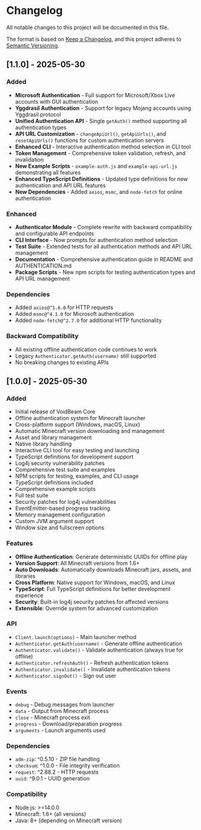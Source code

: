 # Changelog

All notable changes to this project will be documented in this file.

The format is based on [Keep a Changelog](https://keepachangelog.com/en/1.0.0/),
and this project adheres to [Semantic Versioning](https://semver.org/spec/v2.0.0.html).

## [1.1.0] - 2025-05-30

### Added
- **Microsoft Authentication** - Full support for Microsoft/Xbox Live accounts with GUI authentication
- **Yggdrasil Authentication** - Support for legacy Mojang accounts using Yggdrasil protocol
- **Unified Authentication API** - Single `getAuth()` method supporting all authentication types
- **API URL Customization** - `changeApiUrl()`, `getApiUrls()`, and `resetApiUrls()` functions for custom authentication servers
- **Enhanced CLI** - Interactive authentication method selection in CLI tool
- **Token Management** - Comprehensive token validation, refresh, and invalidation
- **New Example Scripts** - `example-auth.js` and `example-api-url.js` demonstrating all features
- **Enhanced TypeScript Definitions** - Updated type definitions for new authentication and API URL features
- **New Dependencies** - Added `axios`, `msmc`, and `node-fetch` for online authentication

### Enhanced
- **Authenticator Module** - Complete rewrite with backward compatibility and configurable API endpoints
- **CLI Interface** - Now prompts for authentication method selection
- **Test Suite** - Extended tests for all authentication methods and API URL management
- **Documentation** - Comprehensive authentication guide in README and AUTHENTICATION.md
- **Package Scripts** - New npm scripts for testing authentication types and API URL management

### Dependencies
- Added `axios@^1.6.0` for HTTP requests
- Added `msmc@^4.1.0` for Microsoft authentication
- Added `node-fetch@^2.7.0` for additional HTTP functionality

### Backward Compatibility
- All existing offline authentication code continues to work
- Legacy `Authenticator.getAuth(username)` still supported
- No breaking changes to existing APIs

## [1.0.0] - 2025-05-30

### Added
- Initial release of VoidBeam Core
- Offline authentication system for Minecraft launcher
- Cross-platform support (Windows, macOS, Linux)
- Automatic Minecraft version downloading and management
- Asset and library management
- Native library handling
- Interactive CLI tool for easy testing and launching
- TypeScript definitions for development support
- Log4j security vulnerability patches
- Comprehensive test suite and examples
- NPM scripts for testing, examples, and CLI usage
- TypeScript definitions included
- Comprehensive example scripts
- Full test suite
- Security patches for log4j vulnerabilities
- EventEmitter-based progress tracking
- Memory management configuration
- Custom JVM argument support
- Window size and fullscreen options

### Features
- **Offline Authentication**: Generate deterministic UUIDs for offline play
- **Version Support**: All Minecraft versions from 1.6+
- **Auto Downloads**: Automatically downloads Minecraft jars, assets, and libraries
- **Cross Platform**: Native support for Windows, macOS, and Linux
- **TypeScript**: Full TypeScript definitions for better development experience
- **Security**: Built-in log4j security patches for affected versions
- **Extensible**: Override system for advanced customization

### API
- `Client.launch(options)` - Main launcher method
- `Authenticator.getAuth(username)` - Generate offline authentication
- `Authenticator.validate()` - Validate authentication (always true for offline)
- `Authenticator.refreshAuth()` - Refresh authentication tokens
- `Authenticator.invalidate()` - Invalidate authentication tokens
- `Authenticator.signOut()` - Sign out user

### Events
- `debug` - Debug messages from launcher
- `data` - Output from Minecraft process
- `close` - Minecraft process exit
- `progress` - Download/preparation progress
- `arguments` - Launch arguments used

### Dependencies
- `adm-zip`: ^0.5.10 - ZIP file handling
- `checksum`: ^1.0.0 - File integrity verification
- `request`: ^2.88.2 - HTTP requests
- `uuid`: ^9.0.1 - UUID generation

### Compatibility
- Node.js: >=14.0.0
- Minecraft: 1.6+ (all versions)
- Java: 8+ (depending on Minecraft version)
